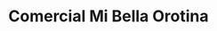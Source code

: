 ---
title: "Comercial Mi Bella Orotina"
url: /orotina/comercial-mi-bella-orotina/
shop: centro comercial
---